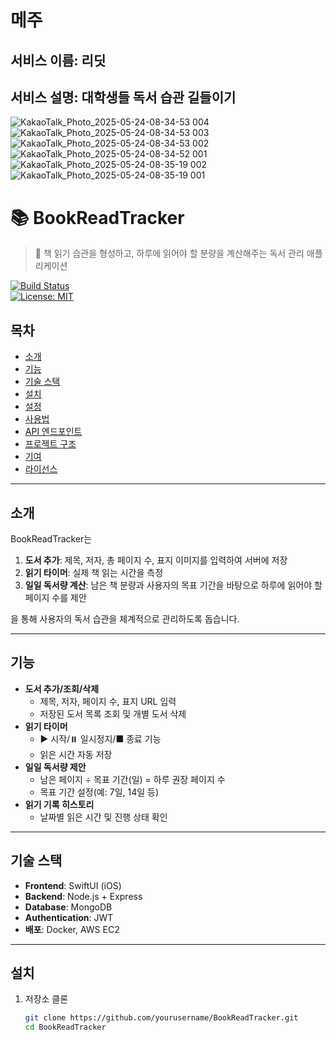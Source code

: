 # 메주
## 서비스 이름: 리딧
## 서비스 설명: 대학생들 독서 습관 길들이기

![KakaoTalk_Photo_2025-05-24-08-34-53 004](https://github.com/user-attachments/assets/68f95479-2657-4204-9c1e-4d1c8a414e94)
![KakaoTalk_Photo_2025-05-24-08-34-53 003](https://github.com/user-attachments/assets/ae737b6a-ef3c-44ee-9968-a58ddb6bb156)
![KakaoTalk_Photo_2025-05-24-08-34-53 002](https://github.com/user-attachments/assets/523b606a-9165-4d23-99f6-83d2ba2088e9)
![KakaoTalk_Photo_2025-05-24-08-34-52 001](https://github.com/user-attachments/assets/83425dc3-45a7-4494-b59c-cf0d8cbfcd26)
![KakaoTalk_Photo_2025-05-24-08-35-19 002](https://github.com/user-attachments/assets/de2076b0-5b57-442c-b547-d2a50681414e)
![KakaoTalk_Photo_2025-05-24-08-35-19 001](https://github.com/user-attachments/assets/72910e84-4e5e-492a-9099-60f24a959b35)

# 📚 BookReadTracker

> 📖 책 읽기 습관을 형성하고, 하루에 읽어야 할 분량을 계산해주는 독서 관리 애플리케이션

[![Build Status](https://img.shields.io/badge/build-passing-brightgreen)](#)  
[![License: MIT](https://img.shields.io/badge/license-MIT-blue)](#)

## 목차
- [소개](#소개)  
- [기능](#기능)  
- [기술 스택](#기술-스택)  
- [설치](#설치)  
- [설정](#설정)  
- [사용법](#사용법)  
- [API 엔드포인트](#api-엔드포인트)  
- [프로젝트 구조](#프로젝트-구조)  
- [기여](#기여)  
- [라이선스](#라이선스)  

---

## 소개
BookReadTracker는  
1. **도서 추가**: 제목, 저자, 총 페이지 수, 표지 이미지를 입력하여 서버에 저장  
2. **읽기 타이머**: 실제 책 읽는 시간을 측정  
3. **일일 독서량 계산**: 남은 책 분량과 사용자의 목표 기간을 바탕으로 하루에 읽어야 할 페이지 수를 제안  

을 통해 사용자의 독서 습관을 체계적으로 관리하도록 돕습니다.

---

## 기능
- **도서 추가/조회/삭제**  
  - 제목, 저자, 페이지 수, 표지 URL 입력  
  - 저장된 도서 목록 조회 및 개별 도서 삭제
- **읽기 타이머**  
  - ▶️ 시작/⏸️ 일시정지/■ 종료 기능  
  - 읽은 시간 자동 저장
- **일일 독서량 제안**  
  - 남은 페이지 ÷ 목표 기간(일) = 하루 권장 페이지 수
  - 목표 기간 설정(예: 7일, 14일 등)
- **읽기 기록 히스토리**  
  - 날짜별 읽은 시간 및 진행 상태 확인

---

## 기술 스택
- **Frontend**: SwiftUI (iOS)  
- **Backend**: Node.js + Express  
- **Database**: MongoDB  
- **Authentication**: JWT  
- **배포**: Docker, AWS EC2

---

## 설치

1. 저장소 클론  
   ```bash
   git clone https://github.com/yourusername/BookReadTracker.git
   cd BookReadTracker
